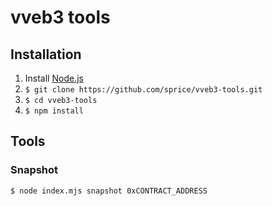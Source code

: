 # vveb3 tools

## Installation

1. Install [Node.js](https://nodejs.org/en/)
1. `$ git clone https://github.com/sprice/vveb3-tools.git`
1. `$ cd vveb3-tools`
1. `$ npm install`

## Tools

### Snapshot

```shell
$ node index.mjs snapshot 0xCONTRACT_ADDRESS
```
